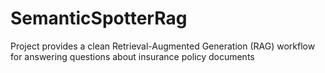 # SemanticSpotterRag
Project provides a clean Retrieval-Augmented Generation (RAG) workflow for answering questions about insurance policy documents

